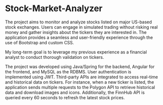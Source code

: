 # Stock-Market-Analyzer

The project aims to monitor and analyze stocks listed on major US-based stock exchanges. Users can engage in simulated trading without risking real money and gather insights about the tickers they are interested in. The application provides a seamless and user-friendly experience through the use of Bootstrap and custom CSS.

My long-term goal is to leverage my previous experience as a financial analyst to conduct thorough validation on tickers.

The project was developed using Java/Spring for the backend, Angular for the frontend, and MySQL as the RDBMS. User authentication is implemented using JWT. Third-party APIs are integrated to access real-time and historical data on tickers. For instance, when a new ticker is listed, the application sends multiple requests to the Polygon API to retrieve historical data and download images and icons. Additionally, the FinnHub API is queried every 60 seconds to refresh the latest stock prices.
